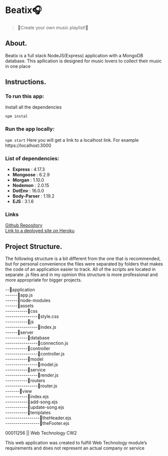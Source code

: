# Beatix🎧
> 🎵Create your own music playlist!🎵
## About.
Beatix is a full stack NodeJS(Express) application with a MongoDB database. This apllication is designed for music lovers to collect their music in one place



## Instructions.

### To run this app:
Install all the dependencies

`
npm instal
`
### Run the app locally:

`
npm start
`
Here you will get a link to a localhost link. For example https://localhost:3000
### List of dependencies:

- **Express** : 4.17.3
- **Mongoose** : 6.2.9
- **Morgan** : 1.10.0
- **Nodemon** : 2.0.15
- **DotEnv** : 16.0.0
- **Body-Parser** : 1.19.2
- **EJS** : 3.1.6

### Links
[Github Repository](https://github.com/Salokhiddinov/music-playlist-app)                        
[Link to a deployed site on Heroku](https://music-playlist-node-app.herokuapp.com/)
## Project Structure.
The following structure is a bit different from the one that is recommended, but for personal convenience the files were separated by folders that makes the code of an application easier to track. All of the scripts are located in separate .js files and in my opinion this structure is more professional and more appropriate for bigger projects.

--📁application                                             
------📄app.js                                      
------📁node-modules                                   
------📁assets                                           
-----------📁css                                          
----------------📄style.css                                         
-----------📁js                                             
----------------📄index.js                                              
------📁server                                         
-----------📁database                                        
----------------📄connection.js                                       
-----------📁controller                                           
----------------📄controller.js                               
-----------📁model                                            
----------------📄model.js                                          
-----------📁service                                                                           
----------------📄render.js                                                 
-----------📁routers                                           
----------------📄router.js                                                       
-------📁view                                                                                                
-----------📄index.ejs                                           	                                       	
-----------📄add-song.ejs                                                                       
-----------📄update-song.ejs                                                               
-----------📁templates                                                    
-----------------📄theHeader.ejs                                  
-----------------📄theFooter.ejs                                              

00011256 || Web Technology CW2

This web application was created to fulfill Web Technology module’s requirements and does not represent an actual company or service
